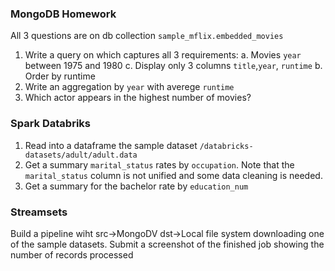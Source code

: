 ### MongoDB Homework
All 3 questions are on  db collection `sample_mflix.embedded_movies`
1. Write a  query on which captures all 3 requirements:
  a. Movies `year` between 1975 and 1980
  c. Display only 3 columns `title`,`year`, `runtime`
  b. Order by runtime
3. Write an aggregation by `year` with averege   `runtime`
4. Which actor appears in the highest number of movies?

### Spark Databriks
1. Read into a dataframe the sample dataset `/databricks-datasets/adult/adult.data`
2. Get a summary `marital_status` rates by `occupation`. Note that the `marital_status` column is not unified and some data cleaning is needed.
3. Get a summary for the bachelor rate by `education_num`
### Streamsets 
Build a pipeline wiht src->MongoDV dst->Local file system downloading one of the sample datasets.
Submit a screenshot of the finished job showing the number of records processed 
